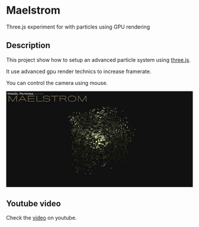 # Maelstrom

Three.js experiment for with particles using GPU rendering

## Description

This project show how to setup an advanced particle system using [three.js](https://threejs.org/).

It use advanced gpu render technics to increase framerate.

You can control the camera using mouse.

![preview](./images/preview.jpg)

## Youtube video

Check the [video](https://youtu.be/njpm0GJmaQo) on youtube.